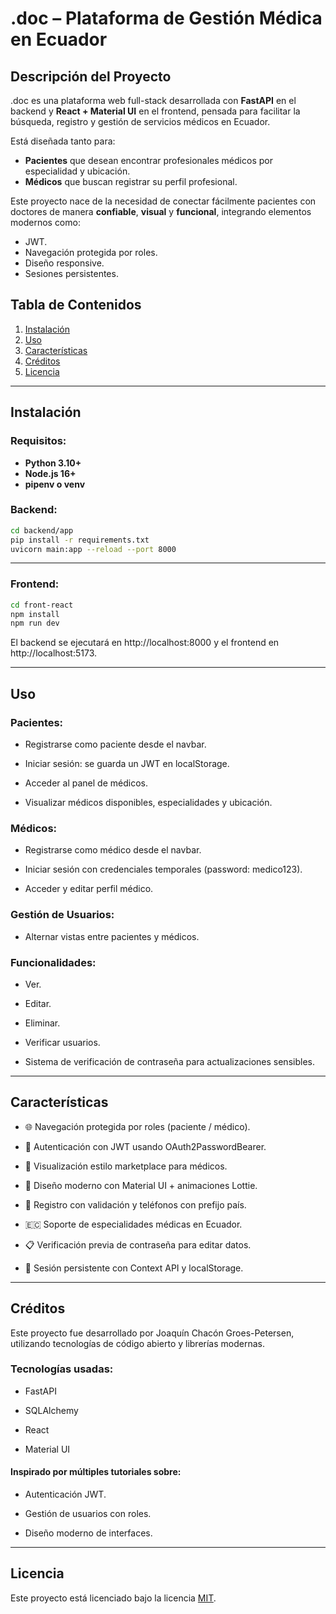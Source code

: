 # .doc – Plataforma de Gestión Médica en Ecuador

## Descripción del Proyecto

.doc es una plataforma web full-stack desarrollada con **FastAPI** en el backend y **React + Material UI** en el frontend, pensada para facilitar la búsqueda, registro y gestión de servicios médicos en Ecuador. 

Está diseñada tanto para:
- **Pacientes** que desean encontrar profesionales médicos por especialidad y ubicación.
- **Médicos** que buscan registrar su perfil profesional.

Este proyecto nace de la necesidad de conectar fácilmente pacientes con doctores de manera **confiable**, **visual** y **funcional**, integrando elementos modernos como:
- JWT.
- Navegación protegida por roles.
- Diseño responsive.
- Sesiones persistentes.

## Tabla de Contenidos

1. [Instalación](#instalación)
2. [Uso](#uso)
3. [Características](#características)
4. [Créditos](#créditos)
5. [Licencia](#licencia)

---

## Instalación

### Requisitos:
- **Python 3.10+**
- **Node.js 16+**
- **pipenv o venv**

### Backend:
```bash
cd backend/app
pip install -r requirements.txt
uvicorn main:app --reload --port 8000
```

---
### Frontend:
```bash
cd front-react
npm install
npm run dev
```
El backend se ejecutará en http://localhost:8000 y el frontend en http://localhost:5173.

---

## Uso

### Pacientes:
- Registrarse como paciente desde el navbar.
 
- Iniciar sesión: se guarda un JWT en localStorage.

- Acceder al panel de médicos.

- Visualizar médicos disponibles, especialidades y ubicación.

### Médicos:
- Registrarse como médico desde el navbar.

- Iniciar sesión con credenciales temporales (password: medico123).

- Acceder y editar perfil médico.

### Gestión de Usuarios:
- Alternar vistas entre pacientes y médicos.

### Funcionalidades:

- Ver.

- Editar.

- Eliminar.

- Verificar usuarios.

- Sistema de verificación de contraseña para actualizaciones sensibles.

---

## Características
- 🌐 Navegación protegida por roles (paciente / médico).

- 🔐 Autenticación con JWT usando OAuth2PasswordBearer.

- 🏥 Visualización estilo marketplace para médicos.

- 🎨 Diseño moderno con Material UI + animaciones Lottie.

- 📱 Registro con validación y teléfonos con prefijo país.

- 🇪🇨 Soporte de especialidades médicas en Ecuador.

- 📋 Verificación previa de contraseña para editar datos.

- 💾 Sesión persistente con Context API y localStorage. 

--- 
## Créditos
Este proyecto fue desarrollado por Joaquín Chacón Groes-Petersen, utilizando tecnologías de código abierto y librerías modernas.

### Tecnologías usadas:
- FastAPI

- SQLAlchemy

- React

- Material UI

#### Inspirado por múltiples tutoriales sobre:

- Autenticación JWT.

- Gestión de usuarios con roles.

- Diseño moderno de interfaces.

---

## Licencia

Este proyecto está licenciado bajo la licencia [MIT](https://choosealicense.com/licenses/mit/). 